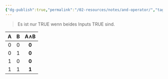 ```yaml
---
{"dg-publish":true,"permalink":"/02-resources/notes/and-operator/","tags":["mathe","informatik/logik"],"noteIcon":"","updated":"2025-09-16T10:35:03.981+02:00"}
---
```



>Es ist nur TRUE wenn beides Inputs TRUE sind.

|  A  |  B  | **A∧B** |
| :-: | :-: | :-----: |
|  0  |  0  |  **0**  |
|  0  |  1  |  **0**  |
|  1  |  0  |  **0**  |
|  1  |  1  |  **1**  |
<style> .container {font-family: sans-serif; text-align: center;} .button-wrapper button {z-index: 1;height: 40px; width: 100px; margin: 10px;padding: 5px;} .excalidraw .App-menu_top .buttonList { display: flex;} .excalidraw-wrapper { height: 800px; margin: 50px; position: relative;} :root[dir="ltr"] .excalidraw .layer-ui__wrapper .zen-mode-transition.App-menu_bottom--transition-left {transform: none;} </style><script src="https://cdn.jsdelivr.net/npm/react@17/umd/react.production.min.js"></script><script src="https://cdn.jsdelivr.net/npm/react-dom@17/umd/react-dom.production.min.js"></script><script type="text/javascript" src="https://cdn.jsdelivr.net/npm/@excalidraw/excalidraw@0/dist/excalidraw.production.min.js"></script><div id="AND-Operator_2024-07-26_1354.31.excalidraw.md1"></div><script>(function(){const InitialData={"type":"excalidraw","version":2,"source":"https://github.com/zsviczian/obsidian-excalidraw-plugin/releases/tag/2.2.10","elements":[{"id":"8TimtquVFMVxMLRDl5raA","type":"ellipse","x":-384,"y":-85.2421875,"width":24,"height":22,"angle":0,"strokeColor":"#1e1e1e","backgroundColor":"transparent","fillStyle":"solid","strokeWidth":2,"strokeStyle":"solid","roughness":1,"opacity":100,"groupIds":[],"frameId":null,"index":"a0","roundness":{"type":2},"seed":50019803,"version":39,"versionNonce":284622837,"isDeleted":false,"boundElements":null,"updated":1721995012653,"link":null,"locked":false},{"type":"ellipse","version":29,"versionNonce":1559631707,"index":"a1","isDeleted":false,"id":"0z135kkqZ47buqjJU_qBp","fillStyle":"solid","strokeWidth":2,"strokeStyle":"solid","roughness":1,"opacity":100,"angle":0,"x":-383,"y":-26.2421875,"strokeColor":"#1e1e1e","backgroundColor":"transparent","width":24,"height":22,"seed":1500808725,"groupIds":[],"frameId":null,"roundness":{"type":2},"boundElements":[],"updated":1721995006317,"link":null,"locked":false},{"id":"ZCGSHYtXXPXeugWXClRJr","type":"line","x":-373,"y":-84.2421875,"width":0,"height":74,"angle":0,"strokeColor":"#1e1e1e","backgroundColor":"transparent","fillStyle":"solid","strokeWidth":2,"strokeStyle":"solid","roughness":1,"opacity":100,"groupIds":[],"frameId":null,"index":"a3","roundness":{"type":2},"seed":1794862651,"version":38,"versionNonce":1542474939,"isDeleted":false,"boundElements":null,"updated":1721995026341,"link":null,"locked":false,"points":[[0,0],[0,-74]],"lastCommittedPoint":null,"startBinding":null,"endBinding":null,"startArrowhead":null,"endArrowhead":null},{"id":"dG40YbxHT7XNmZynYkiZu","type":"line","x":-372,"y":-158.2421875,"width":147,"height":0,"angle":0,"strokeColor":"#1e1e1e","backgroundColor":"transparent","fillStyle":"solid","strokeWidth":2,"strokeStyle":"solid","roughness":1,"opacity":100,"groupIds":[],"frameId":null,"index":"a4","roundness":{"type":2},"seed":56425819,"version":32,"versionNonce":641457179,"isDeleted":false,"boundElements":null,"updated":1721995032727,"link":null,"locked":false,"points":[[0,0],[147,0]],"lastCommittedPoint":null,"startBinding":null,"endBinding":null,"startArrowhead":null,"endArrowhead":null},{"type":"line","version":60,"versionNonce":224318875,"index":"a5","isDeleted":false,"id":"UoLp4E0oQLTtiHIXRv3T-","fillStyle":"solid","strokeWidth":2,"strokeStyle":"solid","roughness":1,"opacity":100,"angle":0,"x":-160.54196774326266,"y":-157.64643385313056,"strokeColor":"#1e1e1e","backgroundColor":"transparent","width":147,"height":0,"seed":227810421,"groupIds":[],"frameId":null,"roundness":{"type":2},"boundElements":[],"updated":1721995039214,"link":null,"locked":false,"startBinding":null,"endBinding":null,"lastCommittedPoint":null,"startArrowhead":null,"endArrowhead":null,"points":[[0,0],[147,0]]},{"type":"line","version":67,"versionNonce":111117339,"index":"a6","isDeleted":false,"id":"86jH9J3Bkw5a2xjIGhUk_","fillStyle":"solid","strokeWidth":2,"strokeStyle":"solid","roughness":1,"opacity":100,"angle":0,"x":51.45803225673734,"y":-157.64643385313056,"strokeColor":"#1e1e1e","backgroundColor":"transparent","width":147,"height":0,"seed":1249936469,"groupIds":[],"frameId":null,"roundness":{"type":2},"boundElements":[],"updated":1721995043799,"link":null,"locked":false,"startBinding":null,"endBinding":null,"lastCommittedPoint":null,"startArrowhead":null,"endArrowhead":null,"points":[[0,0],[147,0]]},{"id":"KGeo6JOo3JK0XZUgSZDO5","type":"line","x":-225,"y":-160.2421875,"width":51,"height":34,"angle":0,"strokeColor":"#1e1e1e","backgroundColor":"transparent","fillStyle":"solid","strokeWidth":2,"strokeStyle":"solid","roughness":1,"opacity":100,"groupIds":[],"frameId":null,"index":"a7","roundness":{"type":2},"seed":495187061,"version":104,"versionNonce":300817589,"isDeleted":false,"boundElements":null,"updated":1721995052569,"link":null,"locked":false,"points":[[0,0],[51,-34]],"lastCommittedPoint":null,"startBinding":null,"endBinding":null,"startArrowhead":null,"endArrowhead":null},{"type":"line","version":125,"versionNonce":1867006357,"index":"a8","isDeleted":false,"id":"TDc1NiAOUYxPZHQp995z2","fillStyle":"solid","strokeWidth":2,"strokeStyle":"solid","roughness":1,"opacity":100,"angle":0,"x":-15.41392689964735,"y":-157.91988636814057,"strokeColor":"#1e1e1e","backgroundColor":"transparent","width":51,"height":34,"seed":307206587,"groupIds":[],"frameId":null,"roundness":{"type":2},"boundElements":[],"updated":1721995058703,"link":null,"locked":false,"startBinding":null,"endBinding":null,"lastCommittedPoint":null,"startArrowhead":null,"endArrowhead":null,"points":[[0,0],[51,-34]]},{"id":"8H_1br_gap8tb698O8gxb","type":"ellipse","x":158,"y":-89.2421875,"width":80,"height":72,"angle":0,"strokeColor":"#1e1e1e","backgroundColor":"transparent","fillStyle":"solid","strokeWidth":2,"strokeStyle":"solid","roughness":1,"opacity":100,"groupIds":[],"frameId":null,"index":"a9","roundness":{"type":2},"seed":274374741,"version":135,"versionNonce":1100457141,"isDeleted":false,"boundElements":null,"updated":1721995226879,"link":null,"locked":false},{"id":"l6Sr4pizo1dvTRO1Kay39","type":"line","x":197,"y":-159.2421875,"width":0,"height":66,"angle":0,"strokeColor":"#1e1e1e","backgroundColor":"transparent","fillStyle":"solid","strokeWidth":2,"strokeStyle":"solid","roughness":1,"opacity":100,"groupIds":[],"frameId":null,"index":"aA","roundness":{"type":2},"seed":11616187,"version":33,"versionNonce":953370843,"isDeleted":false,"boundElements":null,"updated":1721995222844,"link":null,"locked":false,"points":[[0,0],[0,66]],"lastCommittedPoint":null,"startBinding":null,"endBinding":null,"startArrowhead":null,"endArrowhead":null},{"type":"line","version":56,"versionNonce":1439812635,"index":"aB","isDeleted":false,"id":"aRub7Fq-cRbQpHTskw0vW","fillStyle":"solid","strokeWidth":2,"strokeStyle":"solid","roughness":1,"opacity":100,"angle":0,"x":199.17998194135725,"y":-14.627953987456863,"strokeColor":"#1e1e1e","backgroundColor":"transparent","width":0,"height":66,"seed":1736869077,"groupIds":[],"frameId":null,"roundness":{"type":2},"boundElements":[],"updated":1721995234198,"link":null,"locked":false,"startBinding":null,"endBinding":null,"lastCommittedPoint":null,"startArrowhead":null,"endArrowhead":null,"points":[[0,0],[0,66]]},{"type":"line","version":60,"versionNonce":187871867,"index":"aC","isDeleted":false,"id":"JvuSC9Y8Dq-to09RzU3mI","fillStyle":"solid","strokeWidth":2,"strokeStyle":"solid","roughness":1,"opacity":100,"angle":0,"x":-372.0442621340789,"y":72.60240865908563,"strokeColor":"#1e1e1e","backgroundColor":"transparent","width":0,"height":74,"seed":102749653,"groupIds":[],"frameId":null,"roundness":{"type":2},"boundElements":[],"updated":1721995246622,"link":null,"locked":false,"startBinding":null,"endBinding":null,"lastCommittedPoint":null,"startArrowhead":null,"endArrowhead":null,"points":[[0,0],[0,-74]]},{"id":"G7OG2Fv0GBwaZ89utwoIM","type":"line","x":-373,"y":73.7578125,"width":573,"height":6,"angle":0,"strokeColor":"#1e1e1e","backgroundColor":"transparent","fillStyle":"solid","strokeWidth":2,"strokeStyle":"solid","roughness":1,"opacity":100,"groupIds":[],"frameId":null,"index":"aD","roundness":{"type":2},"seed":1341876245,"version":94,"versionNonce":1944198805,"isDeleted":false,"boundElements":null,"updated":1721995259141,"link":null,"locked":false,"points":[[0,0],[573,-6]],"lastCommittedPoint":null,"startBinding":null,"endBinding":null,"startArrowhead":null,"endArrowhead":null},{"id":"scq-jgGyWZn3_f4XSapDA","type":"line","x":199,"y":46.7578125,"width":1,"height":21,"angle":0,"strokeColor":"#1e1e1e","backgroundColor":"transparent","fillStyle":"solid","strokeWidth":2,"strokeStyle":"solid","roughness":1,"opacity":100,"groupIds":[],"frameId":null,"index":"aE","roundness":{"type":2},"seed":61572085,"version":14,"versionNonce":538106997,"isDeleted":false,"boundElements":null,"updated":1721995272331,"link":null,"locked":false,"points":[[0,0],[-1,21]],"lastCommittedPoint":null,"startBinding":null,"endBinding":null,"startArrowhead":null,"endArrowhead":null},{"id":"KKvfZ-iGODt08NAo7Yt8D","type":"line","x":167,"y":-77.2421875,"width":60,"height":49,"angle":0,"strokeColor":"#1e1e1e","backgroundColor":"transparent","fillStyle":"solid","strokeWidth":2,"strokeStyle":"solid","roughness":1,"opacity":100,"groupIds":[],"frameId":null,"index":"aF","roundness":{"type":2},"seed":1155149307,"version":51,"versionNonce":1586656411,"isDeleted":false,"boundElements":null,"updated":1721995282633,"link":null,"locked":false,"points":[[0,0],[60,49]],"lastCommittedPoint":null,"startBinding":null,"endBinding":null,"startArrowhead":null,"endArrowhead":null},{"id":"27-KLDpVD2D1P1xykHogN","type":"line","x":228,"y":-77.2421875,"width":59,"height":49,"angle":0,"strokeColor":"#1e1e1e","backgroundColor":"transparent","fillStyle":"solid","strokeWidth":2,"strokeStyle":"solid","roughness":1,"opacity":100,"groupIds":[],"frameId":null,"index":"aG","roundness":{"type":2},"seed":1664035131,"version":49,"versionNonce":930624155,"isDeleted":false,"boundElements":null,"updated":1721995291120,"link":null,"locked":false,"points":[[0,0],[-59,49]],"lastCommittedPoint":null,"startBinding":null,"endBinding":null,"startArrowhead":null,"endArrowhead":null},{"id":"IwRYs3raXeQ7cNSCRnMMG","type":"line","x":-377,"y":-86.2421875,"width":77,"height":139,"angle":0,"strokeColor":"#1e1e1e","backgroundColor":"transparent","fillStyle":"solid","strokeWidth":2,"strokeStyle":"solid","roughness":1,"opacity":100,"groupIds":[],"frameId":null,"index":"a2","roundness":{"type":2},"seed":292898485,"version":38,"versionNonce":331569563,"isDeleted":true,"boundElements":null,"updated":1721995022039,"link":null,"locked":false,"points":[[0,0],[77,-139]],"lastCommittedPoint":null,"startBinding":null,"endBinding":null,"startArrowhead":null,"endArrowhead":null}],"appState":{"theme":"dark","viewBackgroundColor":"#ffffff","currentItemStrokeColor":"#1e1e1e","currentItemBackgroundColor":"transparent","currentItemFillStyle":"solid","currentItemStrokeWidth":2,"currentItemStrokeStyle":"solid","currentItemRoughness":1,"currentItemOpacity":100,"currentItemFontFamily":1,"currentItemFontSize":20,"currentItemTextAlign":"left","currentItemStartArrowhead":null,"currentItemEndArrowhead":"arrow","scrollX":857.5,"scrollY":476.7578125,"zoom":{"value":1},"currentItemRoundness":"round","gridSize":null,"gridColor":{"Bold":"#C9C9C9FF","Regular":"#EDEDEDFF"},"currentStrokeOptions":null,"previousGridSize":null,"frameRendering":{"enabled":true,"clip":true,"name":true,"outline":true},"objectsSnapModeEnabled":false},"files":{}};InitialData.scrollToContent=true;App=()=>{const e=React.useRef(null),t=React.useRef(null),[n,i]=React.useState({width:void 0,height:void 0});return React.useEffect(()=>{i({width:t.current.getBoundingClientRect().width,height:t.current.getBoundingClientRect().height});const e=()=>{i({width:t.current.getBoundingClientRect().width,height:t.current.getBoundingClientRect().height})};return window.addEventListener("resize",e),()=>window.removeEventListener("resize",e)},[t]),React.createElement(React.Fragment,null,React.createElement("div",{className:"excalidraw-wrapper",ref:t},React.createElement(ExcalidrawLib.Excalidraw,{ref:e,width:n.width,height:n.height,initialData:InitialData,viewModeEnabled:!0,zenModeEnabled:!0,gridModeEnabled:!1})))},excalidrawWrapper=document.getElementById("AND-Operator_2024-07-26_1354.31.excalidraw.md1");ReactDOM.render(React.createElement(App),excalidrawWrapper);})();</script>